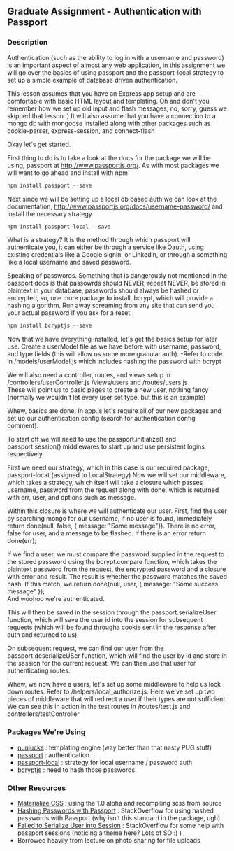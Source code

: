 ## Graduate Assignment - Authentication with Passport

### Description
Authentication (such as the ability to log in with a username and password) 
is an important aspect of almost any web application, in this assignment we will go over the basics of using 
passport and the passport-local strategy to set up a simple example of database driven authentication.

This lesson assumes that you have an Express app setup and are comfortable with basic HTML layout and templating. Oh and 
don't you remember how we set up old input and flash messages, no, sorry, guess we skipped that lesson :)
It will also assume that you have a connection to a mongo db with mongoose installed along with other packages 
such as cookie-parser, express-session, and connect-flash

Okay let's get started.

First thing to do is to take a look at the docs for the package we will be using, passport at <http://www.passportjs.org/>.
As with most packages we will want to go ahead and install with npm
```javascript
npm install passport --save
```
Next since we will be setting up a local db based auth we can look at the documentation, 
<http://www.passportjs.org/docs/username-password/> and install the necessary strategy
```javascript
npm install passport-local --save
```
What is a strategy?  It is the method through which passport will authenticate you, it can either be through 
a service like Oauth, using existing credentials like a Google signin, or Linkedin, or through a something like 
a local username and saved password.

Speaking of passwords. Something that is dangerously not mentioned in the passport docs is that passowrds 
should NEVER, repeat NEVER, be stored in plaintext in your database, passwords should always be hashed or encrypted, 
so, one more package to install, bcrypt, which will provide a hashing algorithm. Run away screaming from any site 
that can send you your actual password if you ask for a reset.
```javascript
npm install bcryptjs --save
```
Now that we have everything installed, let's get the basics setup for later use. Create a userModel file as we have 
before with username, password, and type fields (this will allow us some more granular auth).  -Refer to code in 
/models/userModel.js which includes hashing the password with bcrypt

We will also need a controller, routes, and views setup in /controllers/userController.js /views/users and /routes/users.js  
These will point us to basic pages to create a new user, nothing fancy 
(normally we wouldn't let every user set type, but this is an example)

Whew, basics are done.  In app.js let's require all of our new packages and set up our 
authentication config (search for authentication config comment).

To start off we will need to use the passport.initialize() and passport.session() middlewares to start up 
and use persistent logins respectively.

First we need  our strategy, which in this case is our required package, passport-locat (assigned to LocalStrategy) 
Now we will set our middleware, which takes a strategy, which itself will take a closure which passes username, password from the request along with done, 
which is returned with err, user, and options such as message.

Within this closure is where we will authenticate our user.  First, find the user by searching mongo for our username, 
if no user is found, immediately return done(null, false, { message: "Some message"}). There is no error, false for user, 
and a message to be flashed.  If there is an error return done(err);

If we find a user, we must compare the password supplied in the request to the stored password using the bcrypt.compare function, 
which takes the plaintext password from the request, the encrypted password and a closure with error and result.  The result 
is whether the password matches the saved hash.  If this match, we return done(null, user, { message: "Some success message" });  
And woohoo we're authenticated.

This will then be saved in the session through the passport.serializeUser function, which will save the user id into the session 
for subsequent requests (which will be found througha cookie sent in the response after auth and returned to us).  

On subsequent request, we can find our user from the passport.deserializeUSer function, which will find the user by id and store in the 
session for the current request.  We can then use that user for authenticating routes.

Whew, we now have a users, let's set up some middleware to help us lock down routes.  Refer to 
/helpers/local_authorize.js.  Here we've set up two pieces of middleware that will redirect a user 
if their types are not sufficient.  We can see this in action in the test routes in /routes/test.js and controllers/testController

### Packages We're Using 
* [nunjucks](https://github.com/mozilla/nunjucks) : templating engine (way better than that nasty PUG stuff)
* [passport](http://www.passportjs.org/) : authentication
* [passport-local](https://github.com/jaredhanson/passport-local) : strategy for local username / password auth
* [bcryptjs](https://github.com/dcodeIO/bcrypt.js) : need to hash those passwords

### Other Resources
* [Materialize CSS](http://next.materializecss.com/) 
: using the 1.0 alpha and recompiling scss from source
* [Hashing Passwords with Passport](https://stackoverflow.com/questions/37668680/how-to-hash-password-before-saving-to-db-to-be-compatible-with-passport-module) 
: StackOverflow for using hashed passwords with Passport (why isn't this standard in the package, ugh)
* [Failed to Serialize User into Session](https://stackoverflow.com/questions/19948816/error-failed-to-serialize-user-into-session) 
: StackOverflow for some help with passport sessions (noticing a theme here? Lots of SO :) )
* Borrowed heavily from lecture on photo sharing for file uploads